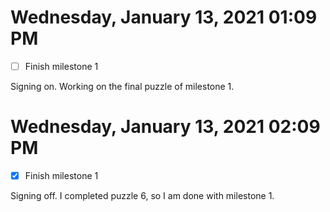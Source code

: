 # Wednesday, January 13, 2021 01:09 PM
- [ ] Finish milestone 1

Signing on. Working on the final puzzle of milestone 1. 

# Wednesday, January 13, 2021 02:09 PM
- [x] Finish milestone 1

Signing off. I completed puzzle 6, so I am done with milestone 1. 